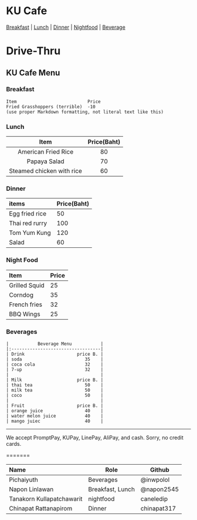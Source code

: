 # KU Cafe

[Breakfast](#breakfast) | [Lunch](#lunch) | [Dinner](#dinner) | [Nightfood](#night-food) | [Beverage](#beverages)

# Drive-Thru

## KU Cafe Menu

### Breakfast

    Item                           Price
    Fried Grasshoppers (terrible)  -10
    (use proper Markdown formatting, not literal text like this)

### Lunch 

| Item                            | Price(Baht)  |
|:------------------------------: |:----------:  |
| American Fried Rice             | 80           |
| Papaya Salad                    | 70           |
| Steamed chicken with rice       | 60           |


### Dinner

| items | Price(Baht) |
|:-------|-------|
| Egg fried rice | 50 |
| Thai red rurry | 100 |
| Tom Yum Kung | 120 |
| Salad | 60 |

### Night Food

| Item                 | Price |
|:-------------------------|----------|
| Grilled Squid               | 25    |
| Corndog              | 35       |
| French fries              | 32       |
| BBQ Wings              | 25       |

### Beverages

    |           Beverage Menu           |
    |:----------------------------------|
    | Drink                    price B. |
    | soda                        35    |
    | coca cola                   32    |
    | 7-up                        32    |
    |                                   |
    | Milk                     price B. |
    | thai tea                    50    |
    | milk tea                    50    |
    | coco                        50    |
    |                                   |
    | Fruit                    price B. |
    | orange juice                40    |
    | water melon juice           40    |
    | mango juiec                 40    |


---

We accept PromptPay, KUPay, LinePay, AliPay, and cash. Sorry, no credit cards.

=======

| Name      | Role      | Github          |
|:----------|-----------|-----------------|
| Pichaiyuth | Beverages | @inwpolol |
| Napon Linlawan| Breakfast, Lunch | @napon2545 |
| Tanakorn Kullapatchawarit | nightfood | caneledip |
| Chinapat Rattanapirom | Dinner | chinapat317 |


